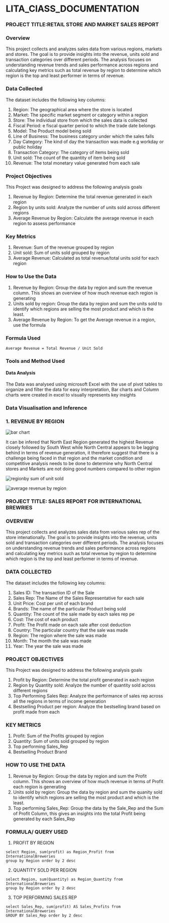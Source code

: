 # LITA_ClASS_DOCUMENTATION

### PROJECT TITLE:RETAIL STORE AND MARKET SALES REPORT

###  Overview
This project collects and analyzes sales data from various regions, markets and stores. The goal is to provide insights into the revenue, units sold and transaction categories over different periods. The analysis focuses on understanding revenue trends and sales performance across regions and calculating key metrics such as total revenue by region to determine which region is the top and least performer in terms of revenue.

### Data Collected
The dataset includes the following key columns:
1.	Region: The geographical area where the store is located
2.	Market: The specific market segment or category within a region
3.	Store: The individual store from which the sales data is collected
4.	Fiscal Period: e fiscal quarter period to which the trade date belongs
5.	Model: The Product model being sold
6.	Line of Business: The business category under which the sales falls
7.	Day Category: The kind of day the transaction was made e.g workday or public holiday
8.	Transaction Category: The category of items being sold
9.	Unit sold: The count of the quantity of item being sold
10.	Revenue: The total monetary value generated from each sale

### Project Objectives
This Project was designed to address the following analysis goals
1.	Revenue by Region: Determine the total revenue generated in each region 
2.	Region by units sold: Analyze the number of units sold across different regions
3.	Average Revenue by Region: Calculate the average revenue in each region to assess performance

### Key Metrics
1.	Revenue: Sum of the revenue grouped by region
2.	Unit sold: Sum of units sold grouped by region
3.	Average Revenue: Calculated as total revenue/total units sold for each region
   
### How to Use the Data
1.	Revenue by Region: Group the data by region and sum the revenue column. This shows an overview of how much revenue each region is generating
2.	Units sold by region: Group the data by region and sum the units sold to identify which regions are selling the most product and which is the least.
3.	Average Revenue by Region: To get the Average revenue in a region, use the formula


  ### Formula Used

  ```
Average Revenue = Total Revenue / Unit Sold

  ```
### Tools and Method Used
#### Data Analysis
The Data was analysed using microsoft Excel with the use of pivot tables  to organize and filter the data for easy interpretation, Bar charts and Column charts were created in excel to visually represents key insights


  ### Data Visualisation and Inference
### 1. REVENUE BY REGION
 

  ![bar chart](https://github.com/user-attachments/assets/11895f9b-32fc-4f97-9601-54d92035aee7)



It can be infered that North East Region generated the highest Revenue closely followed by South West while North Central appears to be lagging behind in terms of revenue generation, it  therefore suggest that there is a challenge being faced in that region and the market condition and competitive analysis needs to be done to determine why North Central stores and Markets are not doing good numbers compared to other region
  
![regionby sum of unit sold](https://github.com/user-attachments/assets/dbf6e4df-946d-423e-90e4-27ab5b5393da)





![average revenue by region](https://github.com/user-attachments/assets/4a3495fd-e96f-489a-acc7-d7d4662f77a0)






### PROJECT TITLE: SALES REPORT FOR INTERNATIONAL BREWRIES
  
###  OVERVIEW
This project collects and analyzes sales data from various sales rep of the store intenationally. The goal is to provide insights into the revenue, units sold and transaction categories over different periods. The analysis focuses on understanding revenue trends and sales performance across regions and calculating key metrics such as total revenue by region to determine which region is the top and least performer in terms of revenue.

### DATA COLLECTED
The dataset includes the following key columns:
1.	Sales ID: The transaction ID of the Sale
2.	Sales Rep: The Name of the Sales Representative for each sale
3.	Unit Price: Cost per unit of each brand
4.	Brands: The name of the particular Product being sold
5.	Quantity: The count of the sale made by each sales rep pe
6.	Cost: The cost of each product
7.	Profit: The Profit made on each sale after cost deduction
8.	Country: The particular country that the sale was made
9.	Region: The region where the sale was made
10.	Month: The month the sale was made
11.	Year: The year the sale was made

### PROJECT OBJECTIVES
This Project was designed to address the following analysis goals
1.	Profit by Region: Determine the total profit generated in each region 
2.	Region by Quantity sold: Analyze the number of quantity sold across different regions
3.	Top Performing Sales Rep: Analyze the performance of sales rep across all the regions in terms of income generation
4.	Bestselling Product per region: Analyze the bestselling brand based on profit made from each

### KEY METRICS 
1.	Profit: Sum of the Profits grouped by region
2.	Quantity: Sum of units sold grouped by region
3.	Top performing Sales_Rep
4.	Bestselling Product Brand

### HOW TO USE THE DATA
1.	Revenue by Region: Group the data by region and sum the Profit column. This shows an overview of how much revenue in terms of Profit each region is generating
2.	Units sold by region: Group the data by region and sum the quanity sold to identify which regions are selling the most product and which is the least.
3.	Top performing Sales_Rep: Group the data by the Sale_Rep and the Sum of Profit Column, this gives an insights into the total Profit being generated by each Sales_Rep

### FORMULA/ QUERY USED
1.	PROFIT BY REGION
```
select Region, sum(profit) as Region_Profit from InternationalBreweries
group by Region order by 2 desc
```
2.	QUANTITY SOLD PER REGION
```
select Region, sum(Quantity) as Region_Quantity from InternationalBreweries
group by Region order by 2 desc
```

3.	TOP PERFORMING SALES REP
```
select Sales_Rep, sum(profit) AS Sales_Profits from InternationalBreweries 
GROUP BY Sales_Rep order by 2 desc
```



  
